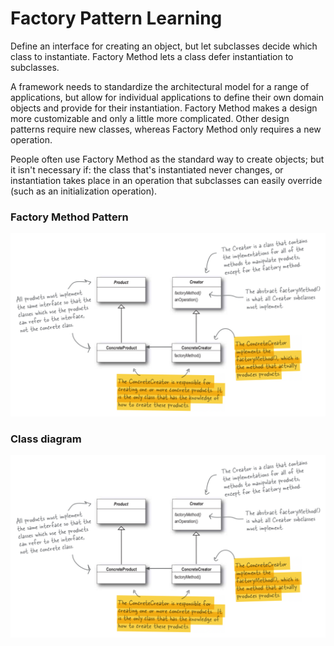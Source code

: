 # Factory Pattern Learning
Define an interface for creating an object, but let subclasses decide which class to instantiate. Factory Method lets a class defer instantiation to subclasses.

A framework needs to standardize the architectural model for a range of applications, but allow for individual applications to define their own domain objects and provide for their instantiation.
Factory Method makes a design more customizable and only a little more complicated. Other design patterns require new classes, whereas Factory Method only requires a new operation.

People often use Factory Method as the standard way to create objects; but it isn't necessary if: the class that's instantiated never changes, or instantiation takes place in an operation that subclasses can easily override (such as an initialization operation).

### Factory Method Pattern
![alt text](https://github.com/abrakitlaw/factory-pattern-learning/blob/master/Screenshot%202019-08-20%20at%2001.08.50.png)


### Class diagram
![alt text](https://github.com/abrakitlaw/factory-pattern-learning/blob/master/Screenshot%202019-08-20%20at%2001.08.50.png)
